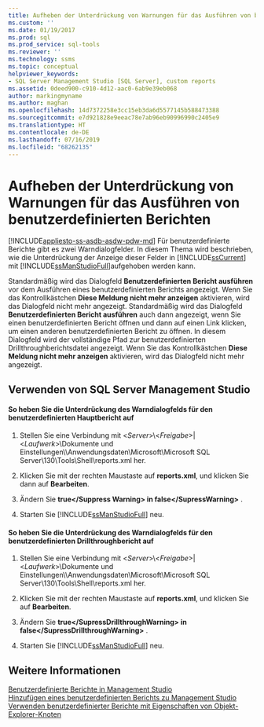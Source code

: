 ```yaml
---
title: Aufheben der Unterdrückung von Warnungen für das Ausführen von benutzerdefinierten Berichten | Microsoft-Dokumentation
ms.custom: ''
ms.date: 01/19/2017
ms.prod: sql
ms.prod_service: sql-tools
ms.reviewer: ''
ms.technology: ssms
ms.topic: conceptual
helpviewer_keywords:
- SQL Server Management Studio [SQL Server], custom reports
ms.assetid: 0deed900-c910-4d12-aac0-6ab9e39eb068
author: markingmyname
ms.author: maghan
ms.openlocfilehash: 14d7372258e3cc15eb3da6d5577145b588473388
ms.sourcegitcommit: e7d921828e9eeac78e7ab96eb90996990c2405e9
ms.translationtype: HT
ms.contentlocale: de-DE
ms.lasthandoff: 07/16/2019
ms.locfileid: "68262135"
---
```

# <a name="unsuppress-run-custom-report-warnings"></a>Aufheben der Unterdrückung von Warnungen für das Ausführen von benutzerdefinierten Berichten
[!INCLUDE[appliesto-ss-asdb-asdw-pdw-md](../../includes/appliesto-ss-asdb-asdw-pdw-md.md)]
Für benutzerdefinierte Berichte gibt es zwei Warndialogfelder. In diesem Thema wird beschrieben, wie die Unterdrückung der Anzeige dieser Felder in [!INCLUDE[ssCurrent](../../includes/sscurrent-md.md)] mit [!INCLUDE[ssManStudioFull](../../includes/ssmanstudiofull-md.md)]aufgehoben werden kann.  
  
Standardmäßig wird das Dialogfeld **Benutzerdefinierten Bericht ausführen** vor dem Ausführen eines benutzerdefinierten Berichts angezeigt. Wenn Sie das Kontrollkästchen **Diese Meldung nicht mehr anzeigen** aktivieren, wird das Dialogfeld nicht mehr angezeigt. Standardmäßig wird das Dialogfeld **Benutzerdefinierten Bericht ausführen** auch dann angezeigt, wenn Sie einen benutzerdefinierten Bericht öffnen und dann auf einen Link klicken, um einen anderen benutzerdefinierten Bericht zu öffnen. In diesem Dialogfeld wird der vollständige Pfad zur benutzerdefinierten Drillthroughberichtsdatei angezeigt. Wenn Sie das Kontrollkästchen **Diese Meldung nicht mehr anzeigen** aktivieren, wird das Dialogfeld nicht mehr angezeigt.  
  
## <a name="SSMSProcedure"></a>Verwenden von SQL Server Management Studio  
  
#### <a name="to-unsuppress-the-main-custom-report-warning-dialog-box"></a>So heben Sie die Unterdrückung des Warndialogfelds für den benutzerdefinierten Hauptbericht auf  
  
1.  Stellen Sie eine Verbindung mit \<*Server*>\\<*Freigabe*>|\<*Laufwerk*>\Dokumente und Einstellungen\\<UserProfile>\Anwendungsdaten\Microsoft\Microsoft SQL Server\130\Tools\Shell\reports.xml her.  
  
2.  Klicken Sie mit der rechten Maustaste auf **reports.xml**, und klicken Sie dann auf **Bearbeiten**.  
  
3.  Ändern Sie **<SuppressWarning>true\<\/Suppress Warning> in <SuppressWarning>false\<\/SupressWarning>** .  
  
4.  Starten Sie [!INCLUDE[ssManStudioFull](../../includes/ssmanstudiofull-md.md)] neu.  
  
#### <a name="to-unsuppress-the-drill-through-custom-report-warning-dialog-box"></a>So heben Sie die Unterdrückung des Warndialogfelds für den benutzerdefinierten Drillthroughbericht auf  
  
1.  Stellen Sie eine Verbindung mit \<*Server*>\\<*Freigabe*>|\<*Laufwerk*>\Dokumente und Einstellungen\\<UserProfile>\Anwendungsdaten\Microsoft\Microsoft SQL Server\130\Tools\Shell\reports.xml her.  
  
2.  Klicken Sie mit der rechten Maustaste auf **reports.xml**, und klicken Sie auf **Bearbeiten**.  
  
3.  Ändern Sie **<SuppressDrillthroughWarning>true\<\/SupressDrillthroughWarning> in <SuppressDrillthroughWarning>false\<\/SupressDrillthroughWarning>** .  
  
4.  Starten Sie [!INCLUDE[ssManStudioFull](../../includes/ssmanstudiofull-md.md)] neu.  
  
## <a name="see-also"></a>Weitere Informationen  
[Benutzerdefinierte Berichte in Management Studio](../../ssms/object/custom-reports-in-management-studio.md)  
[Hinzufügen eines benutzerdefinierten Berichts zu Management Studio](../../ssms/object/add-a-custom-report-to-management-studio.md)  
[Verwenden benutzerdefinierter Berichte mit Eigenschaften von Objekt-Explorer-Knoten](../../ssms/object/use-custom-reports-with-object-explorer-node-properties.md)  
  

